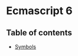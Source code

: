 # Ecmascript 6

## Table of contents
- [Symbols](https://github.com/russiann/experiments/blob/master/javascript/es6/symbols)
